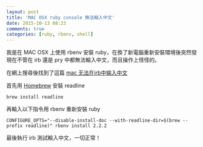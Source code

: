 ```yaml
---
layout: post
title: 'MAC OSX ruby console 無法輸入中文'
date: 2015-10-13 08:23
comments: true
categories: [ruby, rbenv, shell]
---
```

我是在 MAC OSX 上使用 rbenv 安裝 ruby，在換了新電腦重新安裝環境後突然發現在不管在 irb 還是 pry 中都無法輸入中文，而且操作上怪怪的。

在網上搜尋後找到了這篇 [mac 无法在irb中输入中文](http://blog.58share.com/?p=404) 

首先用 [Homebrew](http://brew.sh/index_zh-tw.html) 安裝 readline

```shell
brew install readline
```

<!--more-->

再輸入以下指令用 rbenv 重新安裝 ruby 

```shell
CONFIGURE_OPTS="--disable-install-doc --with-readline-dir=$(brew --prefix readline)" rbenv install 2.2.2
```

最後執行 irb 測試輸入中文，一切正常！
